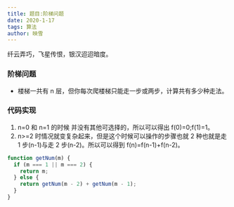 ```yaml
---
title: 题目:阶梯问题
date: 2020-1-17
tags: 算法
author: 映雪
---
```


纤云弄巧，飞星传恨，银汉迢迢暗度。

<!--more-->

### 阶梯问题

- 楼梯一共有 n 层，但你每次爬楼梯只能走一步或两步，计算共有多少种走法。

### 代码实现

1. n=0 和 n=1 的时候 并没有其他可选择的，所以可以得出 f(0)=0;f(1)=1。
2. n>=2 时情况就变复杂起来，但是这个时候可以操作的步骤也就 2 种也就是走 1 步(n-1)与走 2 步(n-2)。所以可以得到 f(n)=f(n-1)+f(n-2)。

```js
function getNum(m) {
  if (m === 1 || m === 2) {
    return m;
  } else {
    return getNum(m - 2) + getNum(m - 1);
  }
}
```
